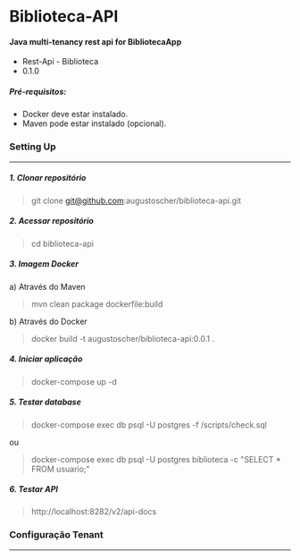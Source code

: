 # Biblioteca-API #

#### Java multi-tenancy rest api for BibliotecaApp ####

* Rest-Api - Biblioteca
* 0.1.0

##### Pré-requisitos:  
- Docker deve estar instalado.
- Maven pode estar instalado (opcional).

  
### Setting Up 
----

##### 1. Clonar repositório  
> git clone git@github.com:augustoscher/biblioteca-api.git

##### 2. Acessar repositório
> cd biblioteca-api  

##### 3. Imagem Docker

a) Através do Maven
> mvn clean package dockerfile:build  

b) Através do Docker
> docker build -t augustoscher/biblioteca-api:0.0.1 .  

##### 4. Iniciar aplicação  
> docker-compose up -d  

##### 5. Testar database  
> docker-compose exec db psql -U postgres -f /scripts/check.sql  

ou  
> docker-compose exec db psql -U postgres biblioteca -c "SELECT * FROM usuario;"  

##### 6. Testar API
> http://localhost:8282/v2/api-docs

  
### Configuração Tenant
----
